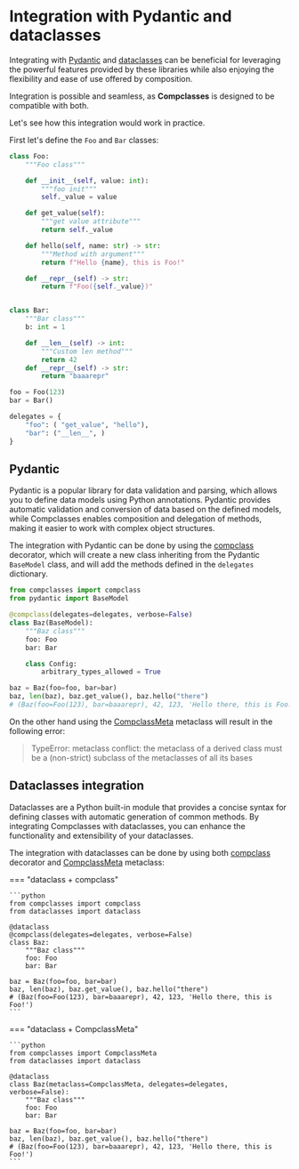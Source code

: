 # Integration with Pydantic and dataclasses

Integrating with [Pydantic](https://docs.pydantic.dev/latest/) and [dataclasses](https://docs.python.org/3/library/dataclasses.html) can be beneficial for leveraging the powerful features provided by these libraries while also enjoying the flexibility and ease of use offered by composition.

Integration is possible and seamless, as **Compclasses** is designed to be compatible with both.

Let's see how this integration would work in practice.

First let's define the `Foo` and `Bar` classes:

```python title="classes definition"
class Foo:
    """Foo class"""

    def __init__(self, value: int):
        """foo init"""
        self._value = value

    def get_value(self):
        """get value attribute"""
        return self._value

    def hello(self, name: str) -> str:
        """Method with argument"""
        return f"Hello {name}, this is Foo!"

    def __repr__(self) -> str:
        return f"Foo({self._value})"


class Bar:
    """Bar class"""
    b: int = 1

    def __len__(self) -> int:
        """Custom len method"""
        return 42
    def __repr__(self) -> str:
        return "baaarepr"

foo = Foo(123)
bar = Bar()

delegates = {
    "foo": ( "get_value", "hello"),
    "bar": ("__len__", )
}
```
## Pydantic

Pydantic is a popular library for data validation and parsing, which allows you to define data models using Python annotations. Pydantic provides automatic validation and conversion of data based on the defined models, while Compclasses enables composition and delegation of methods, making it easier to work with complex object structures.

The integration with Pydantic can be done by using the [compclass](../api/compclass.md) decorator, which will create a new class inheriting from the Pydantic `BaseModel` class, and will add the methods defined in the `delegates` dictionary.

```python title="Pydantic integration"
from compclasses import compclass
from pydantic import BaseModel

@compclass(delegates=delegates, verbose=False)
class Baz(BaseModel):
    """Baz class"""
    foo: Foo
    bar: Bar

    class Config:
        arbitrary_types_allowed = True

baz = Baz(foo=foo, bar=bar)
baz, len(baz), baz.get_value(), baz.hello("there")
# (Baz(foo=Foo(123), bar=baaarepr), 42, 123, 'Hello there, this is Foo!')
```

On the other hand using the [CompclassMeta](../api/compclassmeta.md) metaclass will result in the following error:

> TypeError: metaclass conflict: the metaclass of a derived class must be a (non-strict) subclass of the metaclasses of all its bases


## Dataclasses integration

Dataclasses are a Python built-in module that provides a concise syntax for defining classes with automatic generation of common methods. By integrating Compclasses with dataclasses, you can enhance the functionality and extensibility of your dataclasses.

The integration with dataclasses can be done by using both [compclass](../api/compclass.md) decorator and [CompclassMeta](../api/compclassmeta.md) metaclass:

=== "dataclass + compclass"

    ```python
    from compclasses import compclass
    from dataclasses import dataclass

    @dataclass
    @compclass(delegates=delegates, verbose=False)
    class Baz:
        """Baz class"""
        foo: Foo
        bar: Bar

    baz = Baz(foo=foo, bar=bar)
    baz, len(baz), baz.get_value(), baz.hello("there")
    # (Baz(foo=Foo(123), bar=baaarepr), 42, 123, 'Hello there, this is Foo!')
    ```


=== "dataclass + CompclassMeta"

    ```python
    from compclasses import CompclassMeta
    from dataclasses import dataclass

    @dataclass
    class Baz(metaclass=CompclassMeta, delegates=delegates, verbose=False):
        """Baz class"""
        foo: Foo
        bar: Bar

    baz = Baz(foo=foo, bar=bar)
    baz, len(baz), baz.get_value(), baz.hello("there")
    # (Baz(foo=Foo(123), bar=baaarepr), 42, 123, 'Hello there, this is Foo!')
    ```
